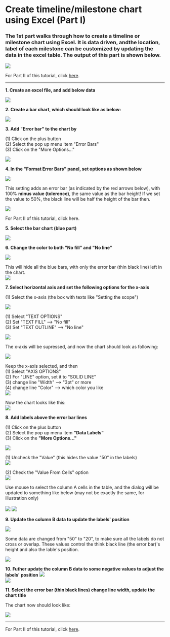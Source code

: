 # Create timeline/milestone chart using Excel (Part I)

### The 1st part walks through how to create a timeline or milestone chart using Excel. It is data driven, andthe location, label of each milestone can be customized by updating the data in the excel table. The output of this part is shown below.

![](https://github.com/DavidKou/ExcelForPM/blob/main/images/part(I).png)

For Part II of this tutorial, click [here](https://github.com/DavidKou/ExcelForPM/edit/main/timeline-chart-II.md).
<hr/>

**1. Create an excel file, and add below data**

![](https://github.com/DavidKou/ExcelForPM/blob/main/images/d1.png)


**2. Create a bar chart, which should look like as below:**

![](https://github.com/DavidKou/ExcelForPM/blob/main/images/c1.png)

**3. Add "Error bar" to the chart by**

(1) Click on the plus button <br />
(2) Select the pop up menu item "Error Bars"<br />
(3) Click on the "More Options..."<br />

![](https://github.com/DavidKou/ExcelForPM/blob/main/images/c2.png)

**4. In the "Format Error Bars" panel, set options as shown below**

![](https://github.com/DavidKou/ExcelForPM/blob/main/images/c3.png)

This setting adds an error bar (as indicated by the red arrows below), with 100% **minus value (tolerence)**, the same value as the bar height! If we set the value to 50%, the black line will be half the height of the bar then.

![](https://github.com/DavidKou/ExcelForPM/blob/main/images/c4.png)

For Part II of this tutorial, click here.

**5. Select the bar chart (blue part)**

![](https://github.com/DavidKou/ExcelForPM/blob/main/images/c5.png)


**6. Change the color to both "No fill" and "No line"**

![](https://github.com/DavidKou/ExcelForPM/blob/main/images/c6.png)

This will hide all the blue bars, with only the error bar (thin black line) left in the chart. <br/>
![](https://github.com/DavidKou/ExcelForPM/blob/main/images/c7.png)

**7. Select horizontal axis and set the following options for the x-axis**

(1) Select the x-axis (the box with texts like "Setting the scope")

![](https://github.com/DavidKou/ExcelForPM/blob/main/images/c8.png)

(1) Select "TEXT OPTIONS" <br/>
(2) Set "TEXT FILL" --> "No fill" <br/>
(3) Set "TEXT OUTLINE" --> "No line"<br/>

![](https://github.com/DavidKou/ExcelForPM/blob/main/images/c9.png)

The x-axis will be supressed, and now the chart should look as following:

![](https://github.com/DavidKou/ExcelForPM/blob/main/images/c10.png)

Keep the x-axis selected, and then <br/>
(1) Select "AXIS OPTIONS" <br/>
(2) For "LINE" option, set it to "SOLID LINE"<br/>
(3) change line "Width" --> "3pt" or more<br/>
(4) change line "Color" --> which color you like<br/>
![](https://github.com/DavidKou/ExcelForPM/blob/main/images/c10a.png)

Now the chart looks like this:<br/>
![](https://github.com/DavidKou/ExcelForPM/blob/main/images/c10b.png)


**8. Add labels above the error bar lines** 

(1) Click on the plus button <br />
(2) Select the pop up menu item **"Data Labels"**<br />
(3) Click on the **"More Options..."**<br />

![](https://github.com/DavidKou/ExcelForPM/blob/main/images/c11.png)

(1) Uncheck the "Value" (this hides the value "50" in the labels) <br/>
![](https://github.com/DavidKou/ExcelForPM/blob/main/images/c12.png)

(2) Check the "Value From Cells" option <br/>
![](https://github.com/DavidKou/ExcelForPM/blob/main/images/c13.png)<br/>

Use mouse to select the column A cells in the table, and the dialog will be updated to something like below (may not be exactly the same, for illustration only)<br/><br/>
![](https://github.com/DavidKou/ExcelForPM/blob/main/images/c14.png)
![](https://github.com/DavidKou/ExcelForPM/blob/main/images/c15.png)<br/>

**9. Update the column B data to update the labels' position**

![](https://github.com/DavidKou/ExcelForPM/blob/main/images/d2.png)<br/>

Some data are changed from "50" to "20", to make sure all the labels do not cross or overlap. These values control the think black line (the error bar)'s height and also the lable's position.

![](https://github.com/DavidKou/ExcelForPM/blob/main/images/c16.png)<br/>

**10. Futher update the column B data to some negative values to adjust the labels' position**
![](https://github.com/DavidKou/ExcelForPM/blob/main/images/d3.png)<br/>
![](https://github.com/DavidKou/ExcelForPM/blob/main/images/c18.png)<br/>

**11. Select the error bar (thin black lines) change line width, update the chart title**

The chart now should look like:

![](https://github.com/DavidKou/ExcelForPM/blob/main/images/c19.png)<br/>

<hr/>

For Part II of this tutorial, click [here](https://github.com/DavidKou/ExcelForPM/edit/main/timeline-chart-II.md).


